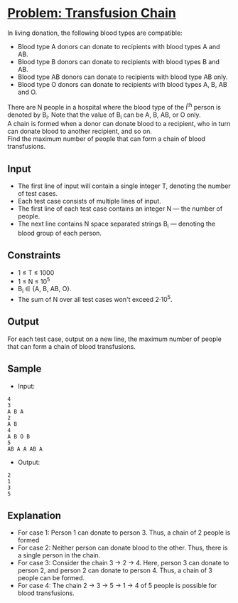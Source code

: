 # [Problem: Transfusion Chain](https://www.codechef.com/problems/TRANCHAIN)

In living donation, the following blood types are compatible: 
- Blood type A donors can donate to recipients with blood types A and AB.
- Blood type B donors can donate to recipients with blood types B and AB.
- Blood type AB donors can donate to recipients with blood type AB only.
- Blood type O donors can donate to recipients with blood types A, B, AB and O.

There are N people in a hospital where the blood type of the i<sup>th</sup> person is denoted by B<sub>i</sub>. Note that the value of B<sub>i</sub> can be A, B, AB, or O only. <br>
A chain is formed when a donor can donate blood to a recipient, who in turn can donate blood to another recipient, and so on. <br>
Find the maximum number of people that can form a chain of blood transfusions.

## Input

- The first line of input will contain a single integer T, denoting the number of test cases.
- Each test case consists of multiple lines of input.
 - The first line of each test case contains an integer N — the number of people.
 - The next line contains N space separated strings B<sub>i</sub> — denoting the blood group of each person.

## Constraints

- 1 ≤ T ≤ 1000
- 1 ≤ N ≤ 10<sup>5</sup>
- B<sub>i</sub> ∈ {A, B, AB, O}.
- The sum of N over all test cases won't exceed 2⋅10<sup>5</sup>.

## Output

For each test case, output on a new line, the maximum number of people that can form a chain of blood transfusions.

## Sample

- Input:
```
4
3
A B A
2
A B
4
A B O B
5
AB A A AB A
```

- Output:
```
2
1
3
5
```

## Explanation

- For case 1: Person 1 can donate to person 3. Thus, a chain of 2 people is formed 
- For case 2: Neither person can donate blood to the other. Thus, there is a single person in the chain.
- For case 3: Consider the chain 3 → 2 → 4. Here, person 3 can donate to person 2, and person 2 can donate to person 4. Thus, a chain of 3 people can be formed.
- For case 4: The chain 2 → 3 → 5 → 1 → 4 of 5 people is possible for blood transfusions.
